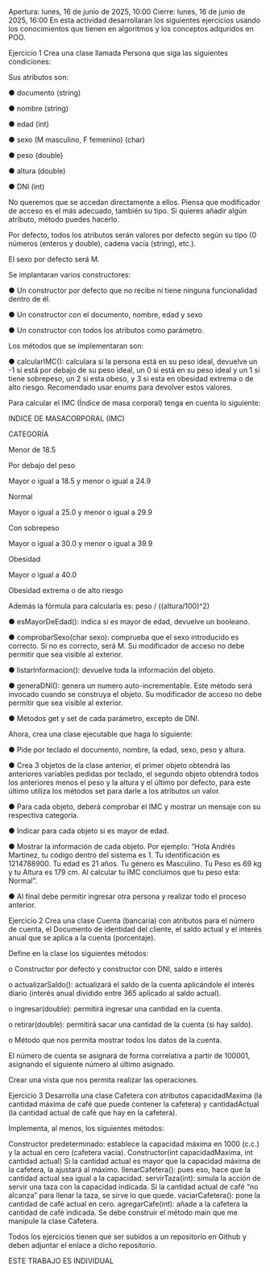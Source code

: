 Apertura: lunes, 16 de junio de 2025, 10:00
Cierre: lunes, 16 de junio de 2025, 16:00
En esta actividad desarrollaran los siguientes ejercicios usando los conocimientos que tienen en algoritmos y los conceptos adquridos en POO.

Ejercicio 1
Crea una clase llamada Persona que siga las siguientes condiciones:

Sus atributos son:

●      documento (string)

●      nombre (string)

●      edad (int)

●      sexo (M masculino, F femenino) (char)

●      peso (double)

●      altura (double)

●      DNI (int)

No queremos que se accedan directamente a ellos. Piensa que modificador de acceso es el más adecuado, también su tipo. Si quieres añadir algún atributo, método puedes hacerlo.

Por defecto, todos los atributos serán valores por defecto según su tipo (0 números (enteros y double), cadena vacía (string), etc.).

El sexo por defecto será M.

Se implantaran varios constructores:

●      Un constructor por defecto que no recibe ni tiene ninguna funcionalidad dentro de él.

●      Un constructor con el documento, nombre, edad y sexo

●      Un constructor con todos los atributos como parámetro.

Los métodos que se implementaran son:

●      calcularIMC(): calculara si la persona está en su peso ideal, devuelve un -1 si está por debajo de su peso ideal, un 0 si está en su peso ideal y un 1 si tiene sobrepeso, un 2 si esta obeso, y 3 si esta en obesidad extrema o de alto riesgo. Recomendado usar enums para devolver estos valores.

 

Para calcular el IMC (Índice de masa corporal) tenga en cuenta lo siguiente:

 

INDICE DE MASACORPORAL (IMC)

 

CATEGORÍA

Menor de 18.5   

Por debajo del peso

Mayor o igual a 18.5 y menor o igual a 24.9  

Normal

Mayor o igual a 25.0 y menor o igual a 29.9         

Con sobrepeso

Mayor o igual a 30.0 y menor o igual a 39.9

Obesidad

Mayor o igual a 40.0

Obesidad extrema o de alto riesgo

 

Además la fórmula para calcularla es: peso / ((altura/100)^2)

 

●      esMayorDeEdad(): indica si es mayor de edad, devuelve un booleano.

●      comprobarSexo(char sexo): comprueba que el sexo introducido es correcto. Si no es correcto, será M. Su modificador de acceso no debe permitir que sea visible al exterior.

●      listarInformacion(): devuelve toda la información del objeto.

●      generaDNI(): genera un numero auto-incrementable. Este método será invocado cuando se construya el objeto. Su modificador de acceso no debe permitir que sea visible al exterior.

●      Métodos get y set de cada parámetro, excepto de DNI.

Ahora, crea una clase ejecutable que haga lo siguiente:

●      Pide por teclado el documento, nombre, la edad, sexo, peso y altura.

●      Crea 3 objetos de la clase anterior, el primer objeto obtendrá las anteriores variables pedidas por teclado, el segundo objeto obtendrá todos los anteriores menos el peso y la altura y el último por defecto, para este último utiliza los métodos set para darle a los atributos un valor.

●      Para cada objeto, deberá comprobar el IMC y mostrar un mensaje con su respectiva categoría.

●      Indicar para cada objeto si es mayor de edad.

●      Mostrar la información de cada objeto. Por ejemplo: “Hola Andrés Martinez, tu código dentro del sistema es 1. Tu identificación es 1214788900. Tu edad es 21 años. Tu género es Masculino. Tu Peso es 69 kg y tu Altura es 179 cm. Al calcular tu IMC concluimos que tu peso esta: Normal”.

●      Al final debe permitir ingresar otra persona y realizar todo el proceso anterior.


Ejercicio 2
Crea una clase Cuenta (bancaria) con atributos para el número de cuenta, el Documento de identidad del cliente, el saldo actual y el interés anual que se aplica a la cuenta (porcentaje).

Define en la clase los siguientes métodos:

o   Constructor por defecto y constructor con DNI, saldo e interés

o   actualizarSaldo(): actualizará el saldo de la cuenta aplicándole el interés diario (interés anual dividido entre 365 aplicado al saldo actual).

o   ingresar(double): permitirá ingresar una cantidad en la cuenta.

o   retirar(double): permitirá sacar una cantidad de la cuenta (si hay saldo).

o   Método que nos permita mostrar todos los datos de la cuenta.

El número de cuenta se asignará de forma correlativa a partir de 100001, asignando el siguiente número al último asignado.

Crear una vista que nos permita realizar las operaciones.

Ejercicio 3
Desarrolla una clase Cafetera con atributos capacidadMaxima (la cantidad máxima de café que puede contener la cafetera) y cantidadActual (la cantidad actual de café que hay en la cafetera).

Implementa, al menos, los siguientes métodos:

Constructor predeterminado: establece la capacidad máxima en 1000 (c.c.) y la actual en cero (cafetera vacía).
Constructor(int capacidadMaxima, int cantidad actual) Si la cantidad actual es mayor que la capacidad máxima de la cafetera, la ajustará al máximo.
llenarCafetera(): pues eso, hace que la cantidad actual sea igual a la capacidad.
servirTaza(int): simula la acción de servir una taza con la capacidad indicada. Si la cantidad actual de café “no alcanza” para llenar la taza, se sirve lo que quede.
vaciarCafetera(): pone la cantidad de café actual en cero.  agregarCafe(int): añade a la cafetera la cantidad de café indicada.
Se debe construir el método main que me manipule la clase Cafetera.

Todos los ejercicios tienen que ser subidos a un repositorio en Github y deben adjuntar el enlace a dicho repositorio. 

ESTE TRABAJO ES INDIVIDUAL